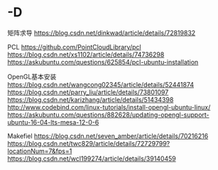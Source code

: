 # -D

矩阵求导
https://blog.csdn.net/dinkwad/article/details/72819832 

PCL
https://github.com/PointCloudLibrary/pcl
https://blog.csdn.net/xs1102/article/details/74736298
https://askubuntu.com/questions/625854/pcl-ubuntu-installation

OpenGL基本安装
https://blog.csdn.net/wangcong02345/article/details/52441874
https://blog.csdn.net/parry_liu/article/details/73801097
https://blog.csdn.net/karizhang/article/details/51434398
http://www.codebind.com/linux-tutorials/install-opengl-ubuntu-linux/
https://askubuntu.com/questions/882628/updating-opengl-support-ubuntu-16-04-lts-mesa-12-0-6

Makefiel
https://blog.csdn.net/seven_amber/article/details/70216216
https://blog.csdn.net/twc829/article/details/72729799?locationNum=7&fps=1
https://blog.csdn.net/wcl199274/article/details/39140459
